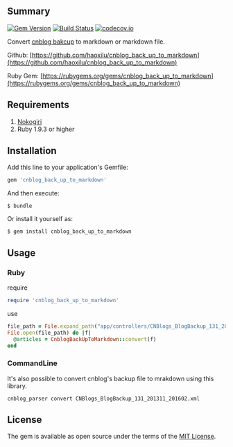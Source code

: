 ## Summary
[![Gem Version](https://badge.fury.io/rb/cnblog_back_up_to_markdown.svg)](https://badge.fury.io/rb/cnblog_back_up_to_markdown)
[![Build Status](https://travis-ci.org/haoxilu/cnblog_back_up_to_markdown.svg?branch=master)](https://travis-ci.org/haoxilu/cnblog_back_up_to_markdown)
[![codecov.io](https://codecov.io/github/haoxilu/cnblog_back_up_to_markdown/coverage.svg?branch=master)](https://codecov.io/github/haoxilu/cnblog_back_up_to_markdown?branch=master)

Convert [cnblog bakcup](http://i.cnblogs.com/BlogBackup.aspx) to markdown or markdown file.

Github: [https://github.com/haoxilu/cnblog_back_up_to_markdown](https://github.com/haoxilu/cnblog_back_up_to_markdown)

Ruby Gem: [https://rubygems.org/gems/cnblog_back_up_to_markdown](https://rubygems.org/gems/cnblog_back_up_to_markdown)
## Requirements
1. [Nokogiri](http://nokogiri.org/)
2. Ruby 1.9.3 or higher

## Installation

Add this line to your application's Gemfile:

```ruby
gem 'cnblog_back_up_to_markdown'
```

And then execute:

    $ bundle

Or install it yourself as:

    $ gem install cnblog_back_up_to_markdown

## Usage

### Ruby

require

```ruby
require 'cnblog_back_up_to_markdown'
```

use

```ruby
file_path = File.expand_path("app/controllers/CNBlogs_BlogBackup_131_201311_201602.xml")
File.open(file_path) do |f|
  @articles = CnblogBackUpToMarkdown::convert(f)
end
```

### CommandLine
It's also possible to convert cnblog's backup file to mrakdown using this library.

	cnblog_parser convert CNBlogs_BlogBackup_131_201311_201602.xml


## License

The gem is available as open source under the terms of the [MIT License](http://opensource.org/licenses/MIT).

